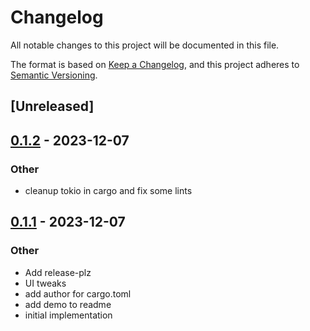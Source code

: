 # Changelog
All notable changes to this project will be documented in this file.

The format is based on [Keep a Changelog](https://keepachangelog.com/en/1.0.0/),
and this project adheres to [Semantic Versioning](https://semver.org/spec/v2.0.0.html).

## [Unreleased]

## [0.1.2](https://github.com/joshka/nitidus/compare/v0.1.1...v0.1.2) - 2023-12-07

### Other
- cleanup tokio in cargo and fix some lints

## [0.1.1](https://github.com/joshka/nitidus/compare/v0.1.0...v0.1.1) - 2023-12-07

### Other
- Add release-plz
- UI tweaks
- add author for cargo.toml
- add demo to readme
- initial implementation
